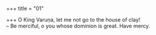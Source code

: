 +++
title = "01"

+++
O King Varuṇa, let me not go to the house of clay!  
– Be merciful, o you whose dominion is great. Have mercy.  